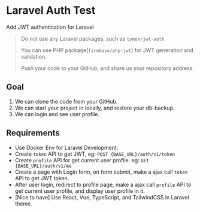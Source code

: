 # Laravel Auth Test

Add JWT authentication for Laravel

> Do not use any Laravel packages, such as `tymon/jwt-auth`
> 
> You can use PHP package(`firebase/php-jwt`) for JWT generation and validation.
>
> Push your code to your GitHub, and share us your repository address.


## Goal

1. We can clone the code from your GitHub.
1. We can start your project in locally, and restore your db-backup.
1. We can login and see user profile.

## Requirements

- Use Docker Env for Laravel Development.
- Create `token` API to get JWT, eg: `POST {BASE_URL}/auth/v1/token`
- Create `profile` API for get current user profile. eg: `GET {BASE_URL}/auth/v1/me`
- Create a page with Login form, on form submit, make a ajax call `token` API to get JWT token.
- After user login, redirect to profile page, make a ajax call `profile` API to get current user profile, and display user profile in it.
- [Nice to have] Use React, Vue, TypeScript, and TailwindCSS in Laravel theme.
